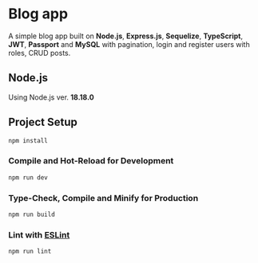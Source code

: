 # Blog app

A simple blog app built on **Node.js**, **Express.js**, **Sequelize**, **TypeScript**, **JWT**, **Passport** and **MySQL** with pagination, login and register users with roles, CRUD posts.

## Node.js

Using Node.js ver. **18.18.0**

## Project Setup

```sh
npm install
```

### Compile and Hot-Reload for Development

```sh
npm run dev
```

### Type-Check, Compile and Minify for Production

```sh
npm run build
```

### Lint with [ESLint](https://eslint.org/)

```sh
npm run lint
```
